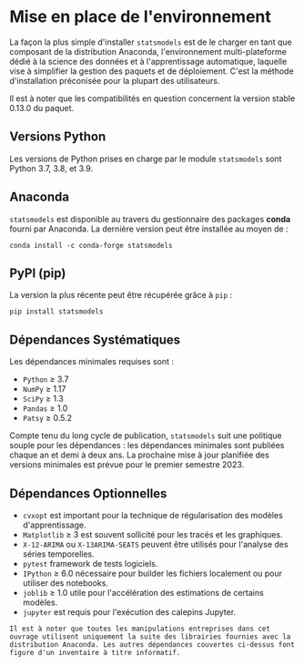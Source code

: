 # Mise en place de l'environnement

La façon la plus simple d'installer `statsmodels` est de le charger en tant que composant de la distribution Anaconda, l'environnement multi-plateforme dédié à la science des données et à l'apprentissage automatique, laquelle vise à simplifier la gestion des paquets et de déploiement. C'est la méthode d'installation préconisée pour la plupart des utilisateurs.

Il est à noter que les compatibilités en question concernent la version stable 0.13.0 du paquet.

## Versions Python

Les versions de Python prises en charge par le module `statsmodels` sont Python 3.7, 3.8, et 3.9.

## Anaconda


`statsmodels` est disponible au travers du gestionnaire des packages **conda** fourni par Anaconda. La dernière version peut être installée au moyen de :

```
conda install -c conda-forge statsmodels
```

## PyPI (pip)

La version la plus récente peut être récupérée grâce à `pip` :

```
pip install statsmodels
```

## Dépendances Systématiques

Les dépendances minimales requises sont :

- `Python` ≥ 3.7
- `NumPy` ≥ 1.17
- `SciPy` ≥ 1.3
- `Pandas` ≥ 1.0
- `Patsy` ≥ 0.5.2

Compte tenu du long cycle de publication, `statsmodels` suit une politique souple pour les dépendances : les dépendances minimales sont publiées chaque an et demi à deux ans. La prochaine mise à jour planifiée des versions minimales est prévue pour le premier semestre 2023.


## Dépendances Optionnelles

- `cvxopt` est important pour la technique de régularisation des modèles d'apprentissage. 
- `Matplotlib` ≥ 3 est souvent sollicité pour les tracés et les graphiques.
- `X-12-ARIMA` ou `X-13ARIMA-SEATS` peuvent être utilisés pour l'analyse des séries temporelles.
- `pytest` framework de tests logiciels.
- `IPython` ≥ 6.0 nécessaire pour builder les fichiers localement ou pour utiliser des notebooks.
- `joblib` ≥ 1.0 utile pour l'accélération des estimations de certains modèles.
- `jupyter` est requis pour l'exécution des calepins Jupyter.


```{Note}
Il est à noter que toutes les manipulations entreprises dans cet ouvrage utilisent uniquement la suite des librairies fournies avec la distribution Anaconda. Les autres dépendances couvertes ci-dessus font figure d'un inventaire à titre informatif.
```